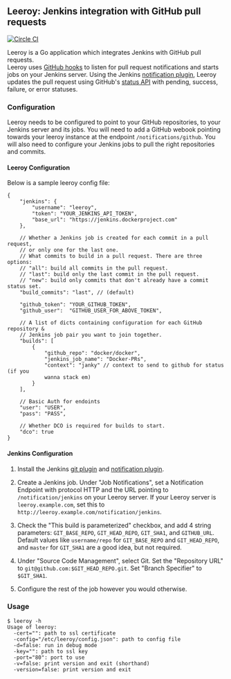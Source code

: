 ## Leeroy: Jenkins integration with GitHub pull requests

[![Circle CI](https://circleci.com/gh/jfrazelle/leeroy.svg?style=svg)](https://circleci.com/gh/jfrazelle/leeroy)

Leeroy is a Go application which integrates Jenkins with 
GitHub pull requests.  
Leeroy uses [GitHub hooks](http://developer.github.com/v3/repos/hooks/) 
to listen for pull request notifications and starts jobs on your Jenkins 
server.  Using the Jenkins [notification plugin][jnp], Leeroy updates the 
pull request using GitHub's 
[status API](http://developer.github.com/v3/repos/statuses/)
with pending, success, failure, or error statuses.

### Configuration

Leeroy needs to be configured to point to your GitHub repositories,
to your Jenkins server and its jobs.  You will need to add a GitHub 
webook pointing towards your leeroy instance at the endpoint 
`/notifications/github`. You will also need to configure your
Jenkins jobs to pull the right repositories and commits.

#### Leeroy Configuration

Below is a sample leeroy config file:

```
{
    "jenkins": {
        "username": "leeroy",
        "token": "YOUR_JENKINS_API_TOKEN",
        "base_url": "https://jenkins.dockerproject.com"
    },
    
    // Whether a Jenkins job is created for each commit in a pull request,
    // or only one for the last one.
    // What commits to build in a pull request. There are three options:
    // "all": build all commits in the pull request.
    // "last": build only the last commit in the pull request.
    // "new": build only commits that don't already have a commit status set.
    "build_commits": "last", // (default)
    
    "github_token": "YOUR_GITHUB_TOKEN",
    "github_user":  "GITHUB_USER_FOR_ABOVE_TOKEN",
    
    // A list of dicts containing configuration for each GitHub repository &
    // Jenkins job pair you want to join together.
    "builds": [
        {
            "github_repo": "docker/docker",
            "jenkins_job_name": "Docker-PRs",
            "context": "janky" // context to send to github for status (if you
            wanna stack em)
        }
    ],

    // Basic Auth for endoints
    "user": "USER",
    "pass": "PASS",

    // Whether DCO is required for builds to start.
    "dco": true
}
```

#### Jenkins Configuration

1. Install the Jenkins [git plugin][jgp] and [notification plugin][jnp].

2. Create a Jenkins job.  Under "Job Notifications", set a Notification
Endpoint with protocol HTTP and the URL pointing to `/notification/jenkins`
on your Leeroy server.  If your Leeroy server is `leeroy.example.com`, set
this to `http://leeroy.example.com/notification/jenkins`.

3. Check the "This build is parameterized" checkbox, and add 4 string
parameters: `GIT_BASE_REPO`, `GIT_HEAD_REPO`, `GIT_SHA1`, and `GITHUB_URL`.
Default values like `username/repo` for `GIT_BASE_REPO` and `GIT_HEAD_REPO`,
and `master` for `GIT_SHA1` are a good idea, but not required.

4. Under "Source Code Management", select Git.  Set the "Repository URL" to
`git@github.com:$GIT_HEAD_REPO.git`.  Set "Branch Specifier" to `$GIT_SHA1`.

5. Configure the rest of the job however you would otherwise.

[jgp]: https://wiki.jenkins-ci.org/display/JENKINS/Git+Plugin
[jnp]: https://wiki.jenkins-ci.org/display/JENKINS/Notification+Plugin


### Usage

```console
$ leeroy -h
Usage of leeroy:
  -cert="": path to ssl certificate
  -config="/etc/leeroy/config.json": path to config file
  -d=false: run in debug mode
  -key="": path to ssl key
  -port="80": port to use
  -v=false: print version and exit (shorthand)
  -version=false: print version and exit
```



